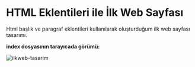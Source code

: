 # HTML Eklentileri ile İlk Web Sayfası 

Html başlık ve paragraf eklentileri kullanılarak oluşturduğum ilk web sayfası tasarımı.

**index dosyasının tarayıcada görümü:**

![ilkweb-tasarim](https://github.com/melikeisk/kodluyoruz-html-calismalari/assets/86538528/9069bbb3-b825-40f9-a869-1512467389bd)